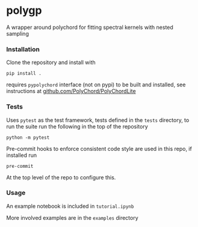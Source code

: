 # polygp
A wrapper around polychord for fitting spectral kernels with nested sampling

### Installation
Clone the repository and install with

```
pip install .
```

requires `pypolychord` interface (not on pypi) to be built and installed, see instructions at [github.com/PolyChord/PolyChordLite](https://github.com/PolyChord/PolyChordLite)

### Tests
Uses `pytest` as the test framework, tests defined in the `tests` directory, to run the suite run the following in the top of the repository
```
python -m pytest
```

Pre-commit hooks to enforce consistent code style are used in this repo, if installed run 
```
pre-commit
```
At the top level of the repo to configure this.

### Usage

An example notebook is included in `tutorial.ipynb`

More involved examples are in the `examples` directory
